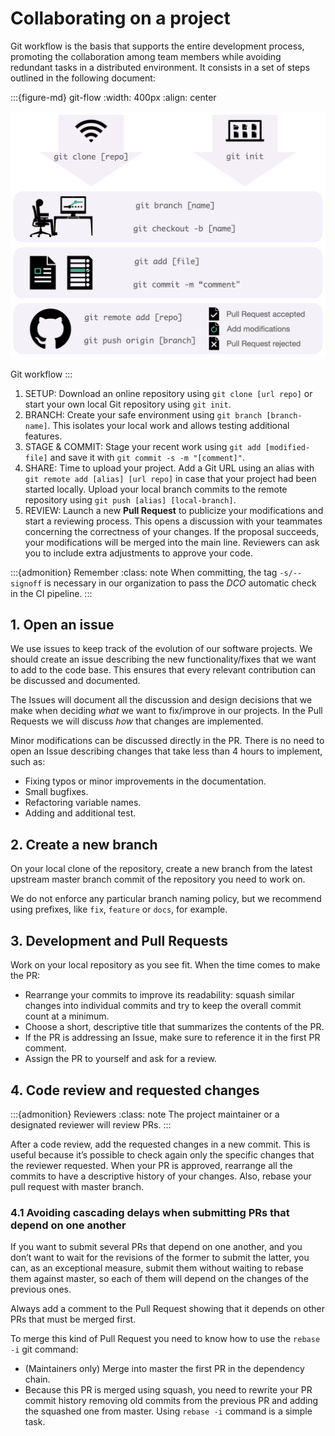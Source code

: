 
# Collaborating on a project

Git workflow is the basis that supports the entire development process, promoting the collaboration
among team members while avoiding redundant tasks in a distributed environment. It consists in a 
set of steps outlined in the following document: 

:::{figure-md} git-flow
:width: 400px
:align: center

![Git workflow](images/git-flow.png)

Git workflow
:::

1. SETUP: Download an online repository using `git clone [url repo]` or start your own local Git repository using `git init`.
2. BRANCH: Create your safe environment using `git branch [branch-name]`. This isolates your local work and allows testing additional features. 
3. STAGE & COMMIT: Stage your recent work using `git add [modified-file]` and save it with `git commit -s -m "[comment]"`.
4. SHARE: Time to upload your project. Add a Git URL using an alias with `git remote add [alias] [url repo]` in case that your project had been started locally. Upload your local branch commits to the remote repository using `git push [alias] [local-branch]`.
5. REVIEW: Launch a new __Pull Request__ to publicize your modifications and start a reviewing process. This opens a discussion with your teammates concerning the correctness of your changes. If the proposal succeeds, your modifications will be merged into the main line. Reviewers can ask you to include extra adjustments to approve your code.

:::{admonition} Remember
:class: note
When committing, the tag `-s/--signoff` is necessary in our organization to pass the _DCO_ automatic check in the CI pipeline.
:::

## 1. Open an issue
We use issues to keep track of the evolution of our software projects. We should create an issue
describing the new functionality/fixes that we want to add to the code base. This ensures that 
every relevant contribution can be discussed and documented.

The Issues will document all the discussion and design decisions that we make when deciding *what*
we want to fix/improve in our projects. In the Pull Requests we will discuss *how* that changes are
implemented.

Minor modifications can be discussed directly in the PR. There is no need to open an Issue describing
changes that take less than 4 hours to implement, such as:
* Fixing typos or minor improvements in the documentation.
* Small bugfixes.
* Refactoring variable names.
* Adding and additional test.


## 2. Create a new branch
On your local clone of the repository, create a new branch from the latest upstream master branch
commit of the repository you need to work on.

We do not enforce any particular branch naming policy, but we recommend using prefixes, 
like `fix`, `feature` or `docs`, for example.


## 3. Development and Pull Requests
Work on your local repository as you see fit. When the time comes to make the PR:

* Rearrange your commits to improve its readability: squash similar changes into individual commits and try 
to keep the overall commit count at a minimum.
* Choose a short, descriptive title that summarizes the contents of the PR.
* If the PR is addressing an Issue, make sure to reference it in the first PR comment.
* Assign the PR to yourself and ask for a review.

## 4. Code review and requested changes

:::{admonition} Reviewers
:class: note
The project maintainer or a designated reviewer will review PRs.
:::

After a code review, add the requested changes in a new commit. This is useful
because it’s possible to check again only the specific changes that the reviewer
requested. When your PR is approved, rearrange all the commits to have a descriptive 
history of your changes. Also, rebase your pull request with master branch.

### 4.1 Avoiding cascading delays when submitting PRs that depend on one another
If you want to submit several PRs that depend on one another, and you don’t want to wait for the revisions 
of the former to submit the latter, you can, as an exceptional measure, submit them without 
waiting to rebase them against master, so each of them will depend on the changes of the previous ones.

Always add a comment to the Pull Request showing that it depends on other PRs
that must be merged first.

To merge this kind of Pull Request you need to know how to use the
`rebase -i` git command:

- (Maintainers only) Merge into master the first PR in the dependency chain.
- Because this PR is merged using squash, you need to rewrite your PR commit
history removing old commits from the previous PR and adding the squashed one from
master. Using `rebase -i` command is a simple task.
